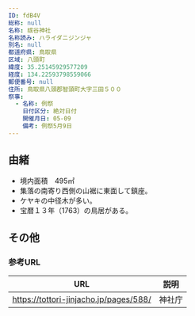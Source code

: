 ```yaml
---
ID: fdB4V
総称: null
名称: 祓谷神社
名称読み: ハライダニジンジャ
別名: null
都道府県: 鳥取県
区域: 八頭町
緯度: 35.25145929577209
経度: 134.22593798559066
郵便番号: null
住所: 鳥取県八頭郡智頭町大字三田５００
祭事:
  - 名称: 例祭
    日付区分: 絶対日付
    開催月日: 05-09
    備考: 例祭5月9日
---
```


## 由緒

- 境内面積　495㎡
- 集落の南寄り西側の山裾に東面して鎮座。
- ケヤキの中径木が多い。
- 宝暦１３年（1763）の鳥居がある。

## その他

### 参考URL

| URL                                    | 説明   |
| -------------------------------------- | ------ |
| https://tottori-jinjacho.jp/pages/588/ | 神社庁 |
